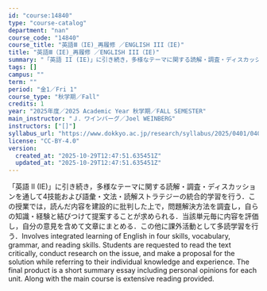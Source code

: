 ```yaml
---
id: "course:14840"
type: "course-catalog"
department: "nan"
course_code: "14840"
course_title: "英語Ⅲ（IE)_再履修 ／ENGLISH III（IE)"
title: "英語Ⅲ（IE)_再履修 ／ENGLISH III（IE)"
summary: "「英語 II (IE)」に引き続き，多様なテーマに関する読解・調査・ディスカッションを通して4技能および語彙・文法・読解ストラテジーの統合的学習を行う．この授業では，読んだ内容を建設的に批判した上で，問題解決方法を調査し，自らの知識・経験と…"
tags: []
campus: ""
term: ""
period: "金1／Fri 1"
course_type: "秋学期／Fall"
credits: 1
year: "2025年度／2025 Academic Year 秋学期／FALL SEMESTER"
main_instructor: "Ｊ．ワインバーグ／Joel WEINBERG"
instructors: ["[]"]
syllabus_url: "https://www.dokkyo.ac.jp/research/syllabus/2025/0401/0401_14840_ja_JP.html"
license: "CC-BY-4.0"
version:
  created_at: "2025-10-29T12:47:51.635451Z"
  updated_at: "2025-10-29T12:47:51.635451Z"
---
```

「英語 II (IE)」に引き続き，多様なテーマに関する読解・調査・ディスカッションを通して4技能および語彙・文法・読解ストラテジーの統合的学習を行う．この授業では，読んだ内容を建設的に批判した上で，問題解決方法を調査し，自らの知識・経験と結びつけて提案することが求められる．当該単元毎に内容を評価し，自分の意見を含めて文章にまとめる．この他に課外活動として多読学習を行う．Involves integrated learning of English in four skills, vocabulary, grammar, and reading skills. Students are requested to read the text critically, conduct research on the issue, and make a proposal for the solution while referring to their individual knowledge and experience. The final product is a short summary essay including personal opinions for each unit. Along with the main course is extensive reading provided.
